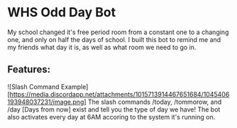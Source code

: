 # WHS Odd Day Bot
My school changed it's free period room from a constant one to a changing one, and only on half the days of school.
I built this bot to remind me and my friends what day it is, as well as what room we need to go in. 

## Features:
![Slash Command Example][https://media.discordapp.net/attachments/1015713914467651684/1045406193948037231/image.png]
The slash commands /today, /tommorow, and /day [Days from now] exist and tell you the type of day we have!
The bot also activates every day at 6AM accoring to the system it's running on. 
